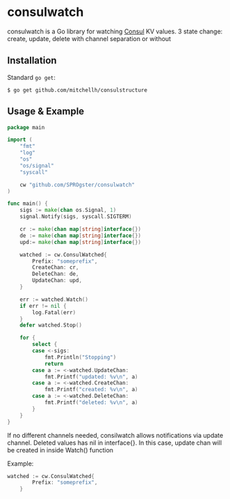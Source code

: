 # consulwatch

consulwatch is a Go library for watching [Consul](https://www.consul.io) KV values.
3 state change: create, update, delete with channel separation or without

## Installation

Standard `go get`:

```
$ go get github.com/mitchellh/consulstructure
```

## Usage & Example

```go
package main

import (
	"fmt"
	"log"
	"os"
	"os/signal"
	"syscall"

	cw "github.com/SPROgster/consulwatch"
)

func main() {
	sigs := make(chan os.Signal, 1)
	signal.Notify(sigs, syscall.SIGTERM)

	cr := make(chan map[string]interface{})
	de := make(chan map[string]interface{})
	upd:= make(chan map[string]interface{})

	watched := cw.ConsulWatched{
		Prefix: "someprefix",
		CreateChan: cr,
		DeleteChan: de,
		UpdateChan: upd,
	}

	err := watched.Watch()
	if err != nil {
		log.Fatal(err)
	}
	defer watched.Stop()

	for {
		select {
		case <-sigs:
			fmt.Println("Stopping")
			return
		case a := <-watched.UpdateChan:
			fmt.Printf("updated: %v\n", a)
		case a := <-watched.CreateChan:
			fmt.Printf("created: %v\n", a)
		case a := <-watched.DeleteChan:
			fmt.Printf("deleted: %v\n", a)
		}
	}
}
```

If no different channels needed, consilwatch allows notifications via update channel.
Deleted values has nil in interface{}.
In this case, update chan will be created in inside Watch() function

Example:

```go
watched := cw.ConsulWatched{
		Prefix: "someprefix",
	}
```